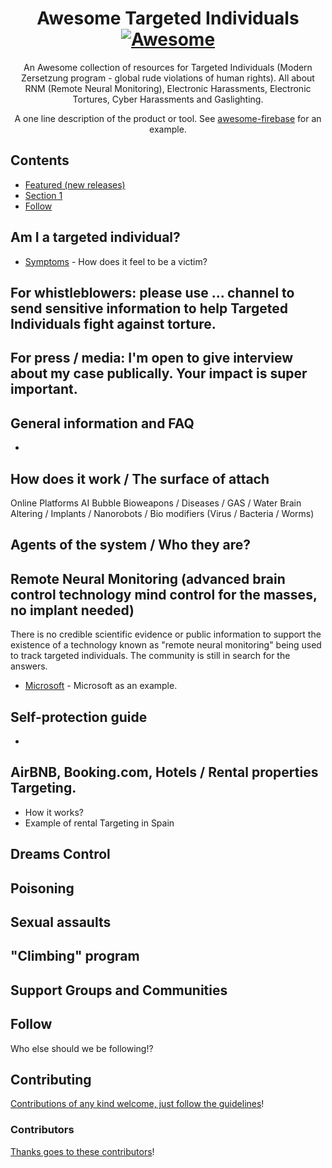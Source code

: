 <div align="center">

<!-- title -->

<!--lint ignore no-dead-urls-->

# Awesome Targeted Individuals [![Awesome](https://awesome.re/badge.svg)](https://awesome.re) 

<!-- subtitle -->

An Awesome collection of resources for Targeted Individuals (Modern Zersetzung program - global rude violations of human rights).
All about RNM (Remote Neural Monitoring), Electronic Harassments, Electronic Tortures, Cyber Harassments and Gaslighting.

<!-- description -->

A one line description of the product or tool. See
[awesome-firebase](https://github.com/jthegedus/awesome-firebase) for an
example.

</div>

<!-- TOC -->

## Contents

- [Featured (new releases)](#featured-new-releases)
- [Section 1](#section-1)
- [Follow](#follow)

<!-- CONTENT -->

## Am I a targeted individual?

- [Symptoms](https://stop007.org/home/how-is-it-all-possible/for-new-victims/) - How does it feel to be a victim?


## For whistleblowers: please use ... channel to send sensitive information to help Targeted Individuals fight against torture.
## For press / media: I'm open to give interview about my case publically. Your impact is super important.


## General information and FAQ

- 

## How does it work / The surface of attach

Online Platforms AI Bubble
Bioweapons / Diseases / GAS / Water
Brain Altering / Implants / Nanorobots / Bio modifiers (Virus / Bacteria / Worms)


## Agents of the system / Who they are?


## Remote Neural Monitoring (advanced brain control technology mind control for the masses, no implant needed)

There is no credible scientific evidence or public information to support the existence of a technology 
known as "remote neural monitoring" being used to track targeted individuals. The community is still in search for the answers.

- [Microsoft](https://www.microsoft.com/) - Microsoft as an example.

## Self-protection guide

- 

## AirBNB, Booking.com, Hotels / Rental properties Targeting.

- How it works?
- Example of rental Targeting in Spain

## Dreams Control


## Poisoning

## Sexual assaults 

## "Climbing" program



## Support Groups and Communities




<!-- END CONTENT -->

## Follow

<!-- list people worth following on social sites (Twitter, LinkedIn, GitHub, YouTube etc.) -->

Who else should we be following!?

## Contributing

[Contributions of any kind welcome, just follow the guidelines](contributing.md)!

### Contributors

[Thanks goes to these contributors](https://github.com/YOUR_GITHUB_USER/YOUR_REPO/graphs/contributors)!
